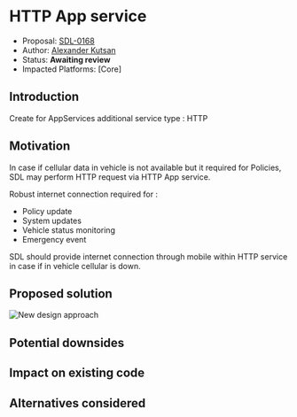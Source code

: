 # HTTP App service 

* Proposal: [SDL-0168](nnnn-http-app-service.md)
* Author: [Alexander Kutsan](https://github.com/LuxoftAKutsan)
* Status: **Awaiting review**
* Impacted Platforms: [Core]

## Introduction

Create for AppServices additional service type : HTTP

## Motivation

In case if cellular data in vehicle is not available but it required for Policies, SDL may perform HTTP request via HTTP App service. 

Robust internet connection required for :
 - Policy update
 - System updates
 - Vehicle status monitoring
 - Emergency event 

SDL should provide internet connection through mobile within HTTP service in case if in vehicle cellular is down.

## Proposed solution
![New design approach](../assets/proposals/nnnn-split_policies/new_design.png)

## Potential downsides

## Impact on existing code

## Alternatives considered
